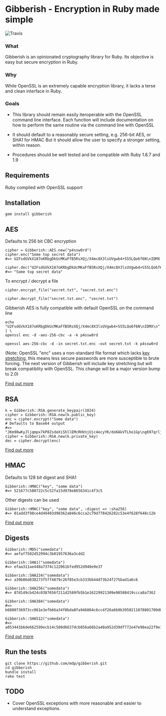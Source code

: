 # Gibberish - Encryption in Ruby made simple
![Travis](https://secure.travis-ci.org/mdp/gibberish.png)

### What
Gibberish is an opinionated cryptography library for Ruby. Its objective is easy but secure
encryption in Ruby.

### Why
While OpenSSL is an extremely capable encryption library, it lacks a terse and clean
interface in Ruby.

### Goals
- This library should remain easily iteroperable with the OpenSSL command
line interface. Each function will include documentation on how to perform
the same routine via the command line with OpenSSL

- It should default to a reasonably secure setting, e.g. 256-bit AES, or SHA1 for HMAC
But it should allow the user to specify a stronger setting, within reason.

- Procedures should be well tested and be compatible with Ruby 1.8.7 and 1.9


## Requirements

Ruby compiled with OpenSSL support

## Installation

    gem install gibberish

## AES

Defaults to 256 bit CBC encryption

    cipher = Gibberish::AES.new("p4ssw0rd")
    cipher.enc("Some top secret data")
    #=> U2FsdGVkX187oKRbgDkUcMKaFfB5RsXQj/X4mc8X3lsUVgwb4+S55LQo6f6N\nIDMX

    cipher.dec("U2FsdGVkX187oKRbgDkUcMKaFfB5RsXQj/X4mc8X3lsUVgwb4+S55LQo6f6N\nIDMX")
    #=> "Some top secret data"

To encrypt / decrypt a file

    cipher.encrypt_file("secret.txt", "secret.txt.enc")

    cipher.decrypt_file("secret.txt.enc", "secret.txt")

Gibberish AES is fully compatible with default OpenSSL on the command line

    echo "U2FsdGVkX187oKRbgDkUcMKaFfB5RsXQj/X4mc8X3lsUVgwb4+S55LQo6f6N\nIDMX\n" | \
    openssl enc -d -aes-256-cbc -a -k p4ssw0rd

    openssl aes-256-cbc -d -in secret.txt.enc -out secret.txt -k p4ssw0rd

(Note: OpenSSL "enc" uses a non-standard file format which lacks [key stretching](http://en.wikipedia.org/wiki/Key_stretching), this means less secure passwords are more susceptible to brute forcing. The next version of Gibberish will include key stretching but will break compatiblity with OpenSSL. This change will be a major version bump to 2.0)

[Find out more](http://mdp.github.com/gibberish/Gibberish/AES.html)

## RSA

    k = Gibberish::RSA.generate_keypair(1024)
    cipher = Gibberish::RSA.new(k.public_key)
    enc = cipher.encrypt("Some data")
    # Defaults to Base64 output
    #=> "JKm98wKyJljqmpx7kP8ZsdeXiShllEMcRHVnjUjc4ecyYK/doKAkVTLho1Gp\ng697qrljyClF0AcIH+XZmeF/TrqYUuCEUyhOD6OL1bs5dn8vFQefS5KdaC5Y\ndLADvh3mSfE/w/gs4vaf/OtbZNBeSl6ROCZasWTfRewp4n1RDmE=\n"
    cipher = Gibberish::RSA.new(k.private_key)
    dec = cipher.decrypt(enc)

[Find out more](http://mdp.github.com/gibberish/Gibberish/RSA.html)

## HMAC

Defaults to 128 bit digest and SHA1

    Gibberish::HMAC("key", "some data")
    #=> 521677c580722c5c52fa15d978e8656341c4f3c5

Other digests can be used

    Gibberish::HMAC("key", "some data", :digest => :sha256)
    #=> 01add3f98ce4d49403d98362a046c6cca2c79d778426282c53e4f628f648c12b

[Find out more](http://mdp.github.com/gibberish/Gibberish/HMAC.html)

## Digests

    Gibberish::MD5("somedata")
    #=> aefaf7502d52994c3b01957636a3cdd2

    Gibberish::SHA1("somedata")
    #=> efaa311ae448a7374c122061bfed952d940e9e37

    Gibberish::SHA224("somedata")
    #=> a39b86d838273f5ff4879c26f85e3cb333bb44d73b24f275bad1a6c6

    Gibberish::SHA256("somedata")
    #=> 87d149cb424c0387656f211d2589fb5b1e16229921309e98588419ccca8a7362

    Gibberish::SHA384("somedata")
    #=> b6800736973cc061e3efb66a34f8bda8fa946804c6cc4f26a6b9b3950211078801709d0d82707c569a07c8f63c804c87

    Gibberish::SHA512("somedata")
    #=> a053441b6de662599ecb14c580d6637dcb856a66b2a40a952d39df772e47e98ea22f9e105b31463c5cf2472feae7649464fe89d99ceb6b0bc398a6926926f416

[Find out more](http://mdp.github.com/gibberish/Gibberish/Digest.html)

## Run the tests

    git clone https://github.com/mdp/gibberish.git
    cd gibberish
    bundle install
    rake test

## TODO

- Cover OpenSSL exceptions with more reasonable and easier to understand exceptions.
